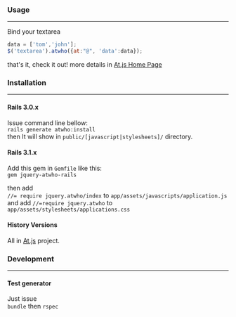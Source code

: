 ### Usage
---
Bind your textarea

```javascript
data = ['tom','john'];
$('textarea').atwho({at:"@", 'data':data});
```

that's it, check it out!
more details in [At.js Home Page](http://ichord.github.com/At.js/)

### Installation
---
#### Rails 3.0.x
Issue command line bellow:  
`rails generate atwho:install`  
then It will show in `public/[javascript|stylesheets]/` directory.

#### Rails 3.1.x
Add this gem in `Gemfile` like this:  
`gem jquery-atwho-rails`  

then add    
` //= require jquery.atwho/index `  to `app/assets/javascripts/application.js` 
and add ` //=require jquery.atwho ` to `app/assets/stylesheets/applications.css`  

#### History Versions 
All in [At.js](https://github.com/ichord/At.js) project.

### Development
---
#### Test generator
Just issue  
`bundle` then `rspec`
